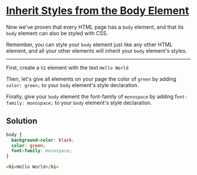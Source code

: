 # [Inherit Styles from the Body Element](https://learn.freecodecamp.org/responsive-web-design/basic-css/inherit-styles-from-the-body-element)

Now we've proven that every HTML page has a `body` element, and that its `body` element can also be styled with CSS.

Remember, you can style your `body` element just like any other HTML element, and all your other elements will inherit your `body` element's styles.

---

First, create a `h1` element with the text `Hello World`

Then, let's give all elements on your page the color of `green` by adding `color: green;` to your `body` element's style declaration.

Finally, give your `body` element the font-family of `monospace` by adding f`ont-family: monospace;` to your `body` element's style declaration.

## Solution

```css
body {
  background-color: black;
  color: green;
  font-family: monospace;
}
```

```html
<h1>Hello World</h1>
```